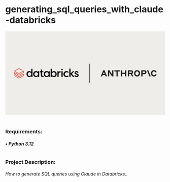# generating_sql_queries_with_claude-databricks

![alt text](claude.jpg)
#
### Requirements:
##### • Python 3.12
#
### Project Description:
###### How to generate SQL queries using Claude in Databricks..


